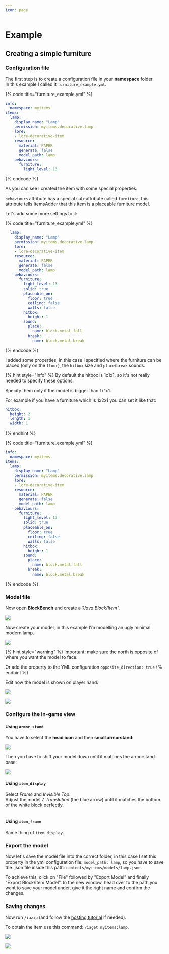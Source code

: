 ```yaml
---
icon: page
---
```


# Example

## Creating a simple furniture

### Configuration file

The first step is to create a configuration file in your **namespace** folder.\
In this example I called it `furniture_example.yml`.

{% code title="furniture_example.yml" %}
```yaml
info:
  namespace: myitems
items:
  lamp:
    display_name: "Lamp"
    permission: myitems.decorative.lamp
    lore:
    - lore-decorative-item
    resource:
      material: PAPER
      generate: false
      model_path: lamp
    behaviours:
      furniture:
        light_level: 13
```
{% endcode %}

As you can see I created the item with some special properties.

`behaviours` attribute has a special sub-attribute called `furniture`, this attribute tells ItemsAdder that this item is a placeable furniture model.

Let's add some more settings to it:

{% code title="furniture_example.yml" %}
```yaml
  lamp:
    display_name: "Lamp"
    permission: myitems.decorative.lamp
    lore:
    - lore-decorative-item
    resource:
      material: PAPER
      generate: false
      model_path: lamp
    behaviours:
      furniture:
        light_level: 13
        solid: true
        placeable_on:
          floor: true
          ceiling: false
          walls: false
        hitbox:
          height: 1
        sound:
          place:
            name: block.metal.fall
          break:
            name: block.metal.break
```
{% endcode %}

I added some properties, in this case I specified where the furniture can be placed (only on the `floor`), the `hitbox` size and `place`/`break` sounds.

{% hint style="info" %}
By default the hitbox is 1x1x1, so it's not really needed to specify these options.

Specify them only if the model is bigger than 1x1x1.

For example if you have a furniture which is 1x2x1 you can set it like that:

```yaml
hitbox:
  height: 2
  length: 1
  width: 1
```
{% endhint %}

{% code title="furniture_example.yml" %}
```yaml
info:
  namespace: myitems
items:
  lamp:
    display_name: "Lamp"
    permission: myitems.decorative.lamp
    lore:
    - lore-decorative-item
    resource:
      material: PAPER
      generate: false
      model_path: lamp
    behaviours:
      furniture:
        light_level: 13
        solid: true
        placeable_on:
          floor: true
          ceiling: false
          walls: false
        hitbox:
          height: 1
        sound:
          place:
            name: block.metal.fall
          break:
            name: block.metal.break
```
{% endcode %}

### Model file

Now open **BlockBench** and create a _"Java Block/Item"_.

![](<../../../.gitbook/assets/image (91).png>)

Now create your model, in this example I'm modelling an ugly minimal modern lamp.

![](<../../../.gitbook/assets/image (76).png>)

{% hint style="warning" %}
Important: make sure the north is opposite of where you want the model to face.

Or add the property to the YML configuration `opposite_direction: true`
{% endhint %}

Edit how the model is shown on player hand:

![](<../../../.gitbook/assets/image (221).png>)

![](<../../../.gitbook/assets/image (224).png>)

### Configure the in-game view

#### Using `armor_stand`

You have to select the **head icon** and then **small armorstand:**

![](<../../../.gitbook/assets/image (204).png>)

Then you have to shift your model down until it matches the armorstand base:

![](<../../../.gitbook/assets/image (126).png>)

#### Using `item_display`

Select _Frame_ and _Invisible Top_.\
Adjust the model Z _Translation_ (the blue arrow) until it matches the bottom of the white block perfectly.

<figure><img src="../../../.gitbook/assets/image (1) (1) (1) (1) (1).png" alt=""><figcaption></figcaption></figure>

#### Using `item_frame`

Same thing of `item_display`.

### Export the model

Now let's save the model file into the correct folder, in this case I set this property in the yml configuration file: `model_path: lamp`, so you have to save the .json file inside this path: `contents/myitems/models/lamp.json`.

To achieve this, click on "File" followed by "Export Model" and finally "Export Block/Item Model". In the new window, head over to the path you want to save your model under, give it the right name and confirm the changes.

### Saving changes

Now run `/iazip` (and follow the [hosting tutorial](../../resourcepack-hosting/) if needed).

To obtain the item use this command: `/iaget myitems:lamp`.

![](<../../../.gitbook/assets/image (177).png>)

![](<../../../.gitbook/assets/image (153).png>)
